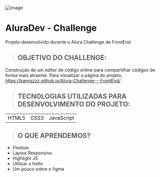 ![image](https://user-images.githubusercontent.com/93733085/149209718-2f8d6809-4ead-465a-b25b-8597c413d793.png)
# AluraDev - Challenge
Projeto desenvolvido durante o Alura Challenge de FrontEnd 
>## OBJETIVO DO CHALLENGE:
Construção de um editor de código online para compartilhar códigos de forma mais atraente.
Para visualizar a página do projeto, https://kamiszzz.github.io/Alura-Challenge---FrontEnd/
>## TECNOLOGIAS UTILIZADAS PARA DESENVOLVIMENTO DO PROJETO:
<table>
 <tr>
  <td>HTML5</td>
  <td>CSS3</td>
  <td>JavaScript</td>
  </tr> 
</table>

>## O QUE APRENDEMOS?
+ Flexbox 
+ Layout Responsivo 
+ Highlight JS  
+ Utilizar o trello 
+ Um pouco sobre o figma



